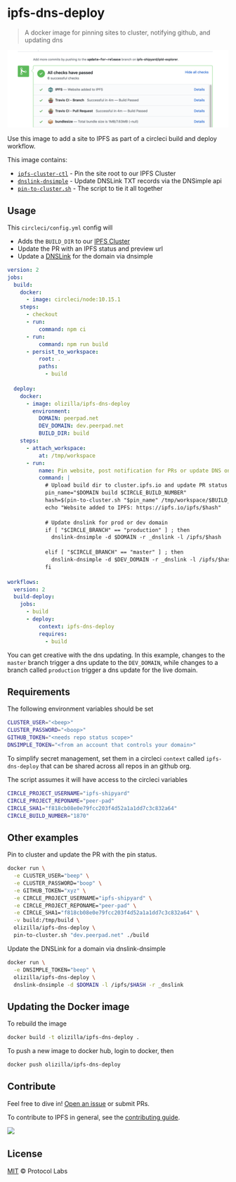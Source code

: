 # ipfs-dns-deploy

> A docker image for pinning sites to cluster, notifying github, and updating dns

![screenshot](screenshot.png)

Use this image to add a site to IPFS as part of a circleci build and deploy workflow.

This image contains:

- [`ipfs-cluster-ctl`] - Pin the site root to our IPFS Cluster
- [`dnslink-dnsimple`] - Update DNSLink TXT records via the DNSimple api
- [`pin-to-cluster.sh`] - The script to tie it all together

## Usage

This `circleci/config.yml` config will

- Adds the `BUILD_DIR` to our [IPFS Cluster](https://cluster.ipfs.io)
- Update the PR with an IPFS status and preview url
- Update a [DNSLink](https://docs.ipfs.io/guides/concepts/dnslink/) for the domain via dnsimple

```yaml
version: 2
jobs:
  build:
    docker:
      - image: circleci/node:10.15.1
    steps:
      - checkout
      - run:
          command: npm ci
      - run:
          command: npm run build
      - persist_to_workspace:
          root: .
          paths:
            - build

  deploy:
    docker:
      - image: olizilla/ipfs-dns-deploy
        environment:
          DOMAIN: peerpad.net
          DEV_DOMAIN: dev.peerpad.net
          BUILD_DIR: build
    steps:
      - attach_workspace:
          at: /tmp/workspace
      - run:
          name: Pin website, post notification for PRs or update DNS on master
          command: |
            # Upload build dir to cluster.ipfs.io and update PR status with preview link
            pin_name="$DOMAIN build $CIRCLE_BUILD_NUMBER"
            hash=$(pin-to-cluster.sh "$pin_name" /tmp/workspace/$BUILD_DIR)
            echo "Website added to IPFS: https://ipfs.io/ipfs/$hash"

            # Update dnslink for prod or dev domain
            if [ "$CIRCLE_BRANCH" == "production" ] ; then
              dnslink-dnsimple -d $DOMAIN -r _dnslink -l /ipfs/$hash

            elif [ "$CIRCLE_BRANCH" == "master" ] ; then
              dnslink-dnsimple -d $DEV_DOMAIN -r _dnslink -l /ipfs/$hash
            fi

workflows:
  version: 2
  build-deploy:
    jobs:
      - build
      - deploy:
          context: ipfs-dns-deploy
          requires:
            - build

```

You can get creative with the dns updating. In this example, changes to the `master` branch trigger a dns update to the `DEV_DOMAIN`, while changes to a branch called `production` trigger a dns update for the live domain.

## Requirements

The following environment variables should be set

```sh
CLUSTER_USER="<beep>"
CLUSTER_PASSWORD="<boop>"
GITHUB_TOKEN="<needs repo status scope>"
DNSIMPLE_TOKEN="<from an account that controls your domain>"
```

To simplify secret management, set them in a circleci `context` called `ipfs-dns-deploy`
that can be shared across all repos in an github org.

The script assumes it will have access to the circleci variables

```sh
CIRCLE_PROJECT_USERNAME="ipfs-shipyard"
CIRCLE_PROJECT_REPONAME="peer-pad"
CIRCLE_SHA1="f818cb08e0e79fcc203f4d52a1a1dd7c3c832a64"
CIRCLE_BUILD_NUMBER="1870"
```


## Other examples

Pin to cluster and update the PR with the pin status.

```bash
docker run \
  -e CLUSTER_USER="beep" \
  -e CLUSTER_PASSWORD="boop" \
  -e GITHUB_TOKEN="xyz" \
  -e CIRCLE_PROJECT_USERNAME="ipfs-shipyard" \
  -e CIRCLE_PROJECT_REPONAME="peer-pad" \
  -e CIRCLE_SHA1="f818cb08e0e79fcc203f4d52a1a1dd7c3c832a64" \
  -v build:/tmp/build \
  olizilla/ipfs-dns-deploy \
  pin-to-cluster.sh "dev.peerpad.net" ./build
```

Update the DNSLink for a domain via dnslink-dnsimple

```bash
docker run \
  -e DNSIMPLE_TOKEN="beep" \
  olizilla/ipfs-dns-deploy \
  dnslink-dnsimple -d $DOMAIN -l /ipfs/$HASH -r _dnslink
```

## Updating the Docker image

To rebuild the image

```bash
docker build -t olizilla/ipfs-dns-deploy .
```

To push a new image to docker hub, login to docker, then

```bash
docker push olizilla/ipfs-dns-deploy
```


## Contribute

Feel free to dive in! [Open an issue](https://github.com/ipfs-shipyard/ipfs-dns-deploy/issues/new) or submit PRs.

To contribute to IPFS in general, see the [contributing guide](https://github.com/ipfs/community/blob/master/contributing.md).

[![](https://cdn.rawgit.com/jbenet/contribute-ipfs-gif/master/img/contribute.gif)](https://github.com/ipfs/community/blob/master/CONTRIBUTING.md)


## License

[MIT](LICENSE) © Protocol Labs


[`ipfs-cluster-ctl`]: https://cluster.ipfs.io/documentation/ipfs-cluster-ctl/
[`dnslink-dnsimple`]: https://github.com/ipfs/dnslink-dnsimple
[`pin-to-cluster.sh`]: scripts/pin-to-cluster.sh
